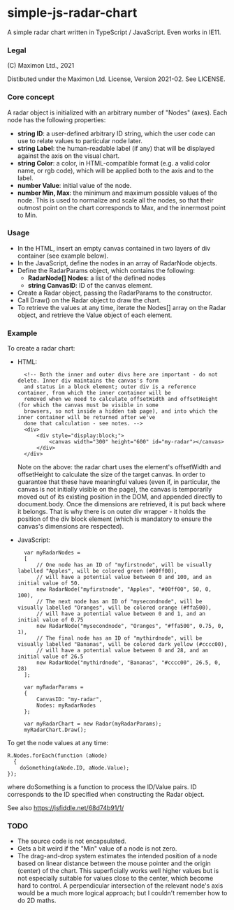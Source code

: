 # simple-js-radar-chart

A simple radar chart written in TypeScript / JavaScript. Even works in IE11.

### Legal

(C) Maximon Ltd., 2021

Distibuted under the Maximon Ltd. License, Version 2021-02. See LICENSE.

### Core concept

A radar object is initialized with an arbitrary number of "Nodes" (axes). Each node has the following properties:

* __string ID__: a user-defined arbitrary ID string, which the user code can use to relate values to particular node later.
* __string Label__: the human-readable label (if any) that will be displayed against the axis on the visual chart.
* __string Color__: a color, in HTML-compatible format (e.g. a valid color name, or rgb code), which will be applied both to the axis and to the label.
* __number Value__: initial value of the node.
* __number Min, Max__: the minimum and maximum possible values of the node. This is used to normalize and scale all the nodes, so that their outmost point on the chart corresponds to Max, and the innermost point to Min.

### Usage

* In the HTML, insert an empty canvas contained in two layers of div container (see example below).
* In the JavaScript, define the nodes in an array of RadarNode objects.
* Define the RadarParams object, which contains the following:
  * __RadarNode\[\] Nodes__: a list of the defined nodes
  * __string CanvasID__: ID of the canvas element.
* Create a Radar object, passing the RadarParams to the constructor.
* Call Draw() on the Radar object to draw the chart.
* To retrieve the values at any time, iterate the Nodes\[\] array on the Radar object, and retrieve the Value object of each element.

### Example

To create a radar chart:

* HTML:

        <!-- Both the inner and outer divs here are important - do not delete. Inner div maintains the canvas's form
        and status in a block element; outer div is a reference container, from which the inner container will be 
        removed when we need to calculate offsetWidth and offsetHeight (for which the canvas must be visible in some
        browsers, so not inside a hidden tab page), and into which the inner container will be returned after we've 
        done that calculation - see notes. -->
        <div>
            <div style="display:block;">
                <canvas width="300" height="600" id="my-radar"></canvas>
            </div>
        </div>
    
    Note on the above: the radar chart uses the element's offsetWidth and offsetHeight to calculate the size of the target canvas. In order to guarantee that these have meaningful values (even if, in particular, the canvas is not initially visible on the page), the canvas is temporarily moved out of its existing position in the DOM, and appended directly to document.body. Once the dimensions are retrieved, it is put back where it belongs. That is why there is on outer div wrapper - it holds the position of the div block element (which is mandatory to ensure the canvas's dimensions are respected).
    
* JavaScript:

        var myRadarNodes =
        [
            // One node has an ID of "myfirstnode", will be visually labelled "Apples", will be colored green (#00ff00),
            // will have a potential value between 0 and 100, and an initial value of 50.
            new RadarNode("myfirstnode", "Apples", "#00ff00", 50, 0, 100),
            // The next node has an ID of "mysecondnode", will be visually labelled "Oranges", will be colored orange (#ffa500),
            // will have a potential value between 0 and 1, and an initial value of 0.75
            new RadarNode("mysecondnode", "Oranges", "#ffa500", 0.75, 0, 1),
            // The final node has an ID of "mythirdnode", will be visually labelled "Bananas", will be colored dark yellow (#cccc00),
            // will have a potential value between 0 and 28, and an initial value of 26.5
            new RadarNode("mythirdnode", "Bananas", "#cccc00", 26.5, 0, 28)
        ];
        
        var myRadarParams = 
        {
            CanvasID: "my-radar",
            Nodes: myRadarNodes
        };
        
        var myRadarChart = new Radar(myRadarParams);
        myRadarChart.Draw();

To get the node values at any time:

    R.Nodes.forEach(function (aNode)
	  {
        doSomething(aNode.ID, aNode.Value);
    });
    
    
where doSomething is a function to process the ID/Value pairs. ID corresponds to the ID specified when constructing the Radar object.

See also
https://jsfiddle.net/68d74b91/1/

### TODO

* The source code is not encapsulated.
* Gets a bit weird if the "Min" value of a node is not zero.
* The drag-and-drop system estimates the intended position of a node based on linear distance between the mouse pointer and the origin (center) of the chart. This superficially works well higher values but is not especially suitable for values close to the center, which become hard to control. A perpendicular intersection of the relevant node's axis would be a much more logical approach; but I couldn't remember how to do 2D maths.

